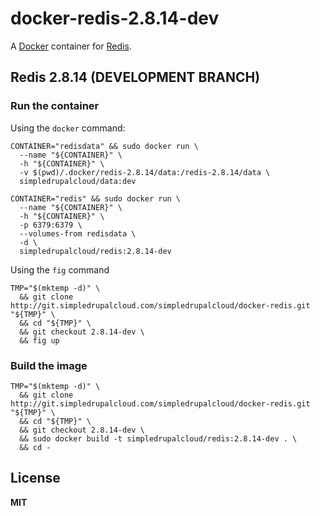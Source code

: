 # docker-redis-2.8.14-dev

A [Docker](https://docker.com/) container for [Redis](http://redis.io/).

## Redis 2.8.14 (DEVELOPMENT BRANCH)

### Run the container

Using the `docker` command:

    CONTAINER="redisdata" && sudo docker run \
      --name "${CONTAINER}" \
      -h "${CONTAINER}" \
      -v $(pwd)/.docker/redis-2.8.14/data:/redis-2.8.14/data \
      simpledrupalcloud/data:dev

    CONTAINER="redis" && sudo docker run \
      --name "${CONTAINER}" \
      -h "${CONTAINER}" \
      -p 6379:6379 \
      --volumes-from redisdata \
      -d \
      simpledrupalcloud/redis:2.8.14-dev

Using the `fig` command

    TMP="$(mktemp -d)" \
      && git clone http://git.simpledrupalcloud.com/simpledrupalcloud/docker-redis.git "${TMP}" \
      && cd "${TMP}" \
      && git checkout 2.8.14-dev \
      && fig up

### Build the image
      
    TMP="$(mktemp -d)" \
      && git clone http://git.simpledrupalcloud.com/simpledrupalcloud/docker-redis.git "${TMP}" \
      && cd "${TMP}" \
      && git checkout 2.8.14-dev \
      && sudo docker build -t simpledrupalcloud/redis:2.8.14-dev . \
      && cd -

## License

**MIT**
